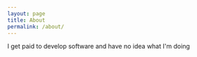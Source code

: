 ```yaml
---
layout: page
title: About
permalink: /about/
---
```


I get paid to develop software and have no idea what I'm doing
